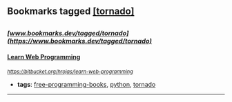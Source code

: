 ## Bookmarks tagged [[tornado]](https://www.bookmarks.dev/search?q=[tornado])

_<sup><sup>[www.bookmarks.dev/tagged/tornado](https://www.bookmarks.dev/tagged/tornado)</sup></sup>_
---
#### [Learn Web Programming](https://bitbucket.org/hrojas/learn-web-programming)
_<sup>https://bitbucket.org/hrojas/learn-web-programming</sup>_

* **tags**: [free-programming-books](../tagged/free-programming-books.md), [python](../tagged/python.md), [tornado](../tagged/tornado.md)
---
